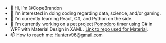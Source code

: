 - 👋 Hi, I’m @CopeBrandon
- 👀 I’m interested in doing coding regarding data, science, and/or gaming. 
- 🌱 I’m currently learning React, C#, and Python on the side.
- 💞️ I'm currently working on a pet project [Pomodoro](https://github.com/CopeBrandon/cram-sessions) timer using C# in WPF with  Material Design in XAML. [Link to repo used for Material](https://github.com/MaterialDesignInXAML/MaterialDesignInXamlToolkiturl).
- 📫 How to reach me: Hunterv96@gmail.com

<!---
CopeBrandon/CopeBrandon is a ✨ special ✨ repository because its `README.md` (this file) appears on your GitHub profile.
You can click the Preview link to take a look at your changes.
--->
